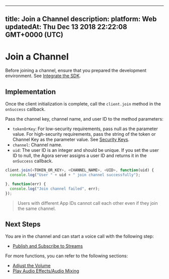 
---
title: Join a Channel
description: 
platform: Web
updatedAt: Thu Dec 13 2018 22:22:08 GMT+0000 (UTC)
---
# Join a Channel
Before joining a channel, ensure that you prepared the development environment. See [Integrate the SDK](../../en/Voice/web_prepare.md).

## Implementation

Once the client initialization is complete, call the `client.join`  method in the `onSuccess` callback.

Pass the channel key, channel name, and user ID to the method parameters:

- `tokenOrKey`: For low-security requirements, pass null as the parameter value. For high-security requirements, pass the string of the token or Channel Key as the parameter value. See [Security Keys](../../en/Voice/token.md).
- `channel`: Channel name.
- `uid`: The user ID is an integer and should be unique. If you set the user ID to null, the Agora server assigns a user ID and returns it in the `onSuccess` callback.

```javascript
client.join(<TOKEN_OR_KEY>, <CHANNEL_NAME>, <UID>, function(uid) {
  console.log("User " + uid + " join channel successfully");

}, function(err) {
  console.log("Join channel failed", err);
});
```

> Users with different App IDs cannot call each other even if they join the same channel.

## Next Steps

You are in the channel and can start a voice call with the following step:

- [Publish and Subscribe to Streams](../../en/Voice/publish_web_audio.md)

For more functions, you can refer to the following sections:

- [Adjust the Volume](../../en/Voice/volume_web.md)
- [Play Audio Effects/Audio Mixing](../../en/Voice/effect_mixing_web.md)

